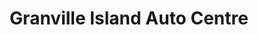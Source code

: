 ---
title: "Granville Island Auto Centre"
url: /vancouver/granville-island-auto-centre/
shop: Autohaus
---